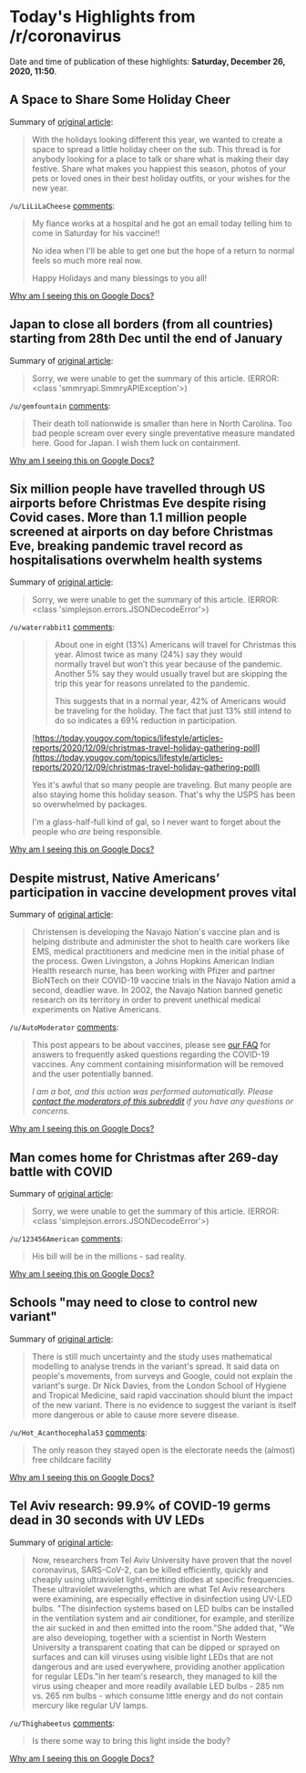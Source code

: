 # Today's Highlights from /r/coronavirus

Date and time of publication of these highlights: **Saturday, December 26, 2020, 11:50**.

## A Space to Share Some Holiday Cheer

Summary of [original article](https://www.reddit.com/r/Coronavirus/comments/kjkc99/a_space_to_share_some_holiday_cheer/):

> With the holidays looking different this year, we wanted to create a space to spread a little holiday cheer on the sub. This thread is for anybody looking for a place to talk or share what is making their day festive. Share what makes you happiest this season, photos of your pets or loved ones in their best holiday outfits, or your wishes for the new year.

`/u/LiLiLaCheese` [comments](https://www.reddit.com/r/Coronavirus/comments/kjkc99/a_space_to_share_some_holiday_cheer/):

> My fiance works at a hospital and he got an email today telling him to come in Saturday for his vaccine!! 
> 
> No idea when I'll be able to get one but the hope of a return to normal feels so much more real now. 
> 
> Happy Holidays and many blessings to you all!

[Why am I seeing this on Google Docs?](https://docs.google.com/document/d/1Dc6We63vOXIZsc0op-Bt4abqkYjXzOigalQqFxmvvbM/edit?usp=sharing)

## Japan to close all borders (from all countries) starting from 28th Dec until the end of January

Summary of [original article](https://www.news24.jp/articles/2020/12/26/04793555.html):

> Sorry, we were unable to get the summary of this article. (ERROR: <class 'smmryapi.SmmryAPIException'>)

`/u/gemfountain` [comments](https://www.reddit.com/r/Coronavirus/comments/kkjdra/japan_to_close_all_borders_from_all_countries/):

> Their death toll nationwide is smaller than here in North Carolina. Too bad people scream over every single preventative measure mandated here. Good for Japan. I wish them luck on containment.

[Why am I seeing this on Google Docs?](https://docs.google.com/document/d/1Dc6We63vOXIZsc0op-Bt4abqkYjXzOigalQqFxmvvbM/edit?usp=sharing)

## Six million people have travelled through US airports before Christmas Eve despite rising Covid cases. More than 1.1 million people screened at airports on day before Christmas Eve, breaking pandemic travel record as hospitalisations overwhelm health systems

Summary of [original article](https://www.independent.co.uk/news/world/americas/christmas-airports-tsa-coronavirus-cases-b1778720.html):

> Sorry, we were unable to get the summary of this article. (ERROR: <class 'simplejson.errors.JSONDecodeError'>)

`/u/waterrabbit1` [comments](https://www.reddit.com/r/Coronavirus/comments/kkh3qu/six_million_people_have_travelled_through_us/):

>  
> 
> >About  one in eight (13%) Americans will travel for Christmas this year.  Almost twice as many (24%) say they would normally travel but won’t this  year because of the pandemic. Another 5% say they would usually travel  but are skipping the trip this year for reasons unrelated to the  pandemic.    
> >  
> >This  suggests that in a normal year, 42% of Americans would be traveling for  the holiday. The fact that just 13% still intend to do so indicates a  69% reduction in participation.   
> 
> [https://today.yougov.com/topics/lifestyle/articles-reports/2020/12/09/christmas-travel-holiday-gathering-poll](https://today.yougov.com/topics/lifestyle/articles-reports/2020/12/09/christmas-travel-holiday-gathering-poll)
> 
> Yes it's awful that so many people are traveling. But many people are also staying home this holiday season. That's why the USPS has been so overwhelmed by packages.
> 
> I'm a glass-half-full kind of gal, so I never want to forget about the people who *are* being responsible.

[Why am I seeing this on Google Docs?](https://docs.google.com/document/d/1Dc6We63vOXIZsc0op-Bt4abqkYjXzOigalQqFxmvvbM/edit?usp=sharing)

## Despite mistrust, Native Americans’ participation in vaccine development proves vital

Summary of [original article](https://abcnews.go.com/US/mistrust-native-americans-participation-vaccine-development-proves-vital/story?id=74879531):

> Christensen is developing the Navajo Nation's vaccine plan and is helping distribute and administer the shot to health care workers like EMS, medical practitioners and medicine men in the initial phase of the process. Gwen Livingston, a Johns Hopkins American Indian Health research nurse, has been working with Pfizer and partner BioNTech on their COVID-19 vaccine trials in the Navajo Nation amid a second, deadlier wave. In 2002, the Navajo Nation banned genetic research on its territory in order to prevent unethical medical experiments on Native Americans.

`/u/AutoModerator` [comments](https://www.reddit.com/r/Coronavirus/comments/kki3fp/despite_mistrust_native_americans_participation/):

> This post appears to be about vaccines, please see [our FAQ](https://www.reddit.com/r/Coronavirus/wiki/faq#wiki_where_can_i_find_information_about_the_mechanism_and_progress_of_vaccines.3F) for answers to frequently asked questions regarding the COVID-19 vaccines. Any comment containing misinformation will be removed and the user potentially banned.
> 
> 
> *I am a bot, and this action was performed automatically. Please [contact the moderators of this subreddit](/message/compose/?to=/r/Coronavirus) if you have any questions or concerns.*

[Why am I seeing this on Google Docs?](https://docs.google.com/document/d/1Dc6We63vOXIZsc0op-Bt4abqkYjXzOigalQqFxmvvbM/edit?usp=sharing)

## Man comes home for Christmas after 269-day battle with COVID

Summary of [original article](https://eu.democratandchronicle.com/story/news/2020/12/26/gary-texter-home-christmas-after-269-day-battle-covid/4047231001/):

> Sorry, we were unable to get the summary of this article. (ERROR: <class 'simplejson.errors.JSONDecodeError'>)

`/u/123456American` [comments](https://www.reddit.com/r/Coronavirus/comments/kkipqf/man_comes_home_for_christmas_after_269day_battle/):

> His bill will be in the millions - sad reality.

[Why am I seeing this on Google Docs?](https://docs.google.com/document/d/1Dc6We63vOXIZsc0op-Bt4abqkYjXzOigalQqFxmvvbM/edit?usp=sharing)

## Schools "may need to close to control new variant"

Summary of [original article](https://www.bbc.co.uk/news/health-55437283):

> There is still much uncertainty and the study uses mathematical modelling to analyse trends in the variant's spread. It said data on people's movements, from surveys and Google, could not explain the variant's surge. Dr Nick Davies, from the London School of Hygiene and Tropical Medicine, said rapid vaccination should blunt the impact of the new variant. There is no evidence to suggest the variant is itself more dangerous or able to cause more severe disease.

`/u/Hot_Acanthocephala53` [comments](https://www.reddit.com/r/Coronavirus/comments/kkhyv5/schools_may_need_to_close_to_control_new_variant/):

> The only reason they stayed open is the electorate needs the (almost) free childcare facility

[Why am I seeing this on Google Docs?](https://docs.google.com/document/d/1Dc6We63vOXIZsc0op-Bt4abqkYjXzOigalQqFxmvvbM/edit?usp=sharing)

## Tel Aviv research: 99.9% of COVID-19 germs dead in 30 seconds with UV LEDs

Summary of [original article](https://www.jpost.com/health-science/tel-aviv-research-999-percent-of-covid-19-germs-dead-in-30-seconds-with-uv-leds-653315):

> Now, researchers from Tel Aviv University have proven that the novel coronavirus, SARS-CoV-2, can be killed efficiently, quickly and cheaply using ultraviolet light-emitting diodes at specific frequencies. These ultraviolet wavelengths, which are what Tel Aviv researchers were examining, are especially effective in disinfection using UV-LED bulbs. "The disinfection systems based on LED bulbs can be installed in the ventilation system and air conditioner, for example, and sterilize the air sucked in and then emitted into the room."She added that, "We are also developing, together with a scientist in North Western University a transparent coating that can be dipped or sprayed on surfaces and can kill viruses using visible light LEDs that are not dangerous and are used everywhere, providing another application for regular LEDs."In her team's research, they managed to kill the virus using cheaper and more readily available LED bulbs - 285 nm vs. 265 nm bulbs - which consume little energy and do not contain mercury like regular UV lamps.

`/u/Thighabeetus` [comments](https://www.reddit.com/r/Coronavirus/comments/kkhpf4/tel_aviv_research_999_of_covid19_germs_dead_in_30/):

> Is there some way to bring this light inside the body?

[Why am I seeing this on Google Docs?](https://docs.google.com/document/d/1Dc6We63vOXIZsc0op-Bt4abqkYjXzOigalQqFxmvvbM/edit?usp=sharing)

